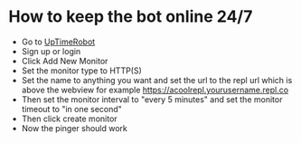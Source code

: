 # How to keep the bot online 24/7
- Go to [UpTimeRobot](https://uptimerobot.com)
- Sign up or login
- Click Add New Monitor
- Set the monitor type to HTTP(S)
- Set the name to anything you want and set the url to the repl url which is above the webview for example https://acoolrepl.yourusername.repl.co
- Then set the monitor interval to "every 5 minutes" and set the monitor timeout to "in one second"
- Then click create monitor
- Now the pinger should work